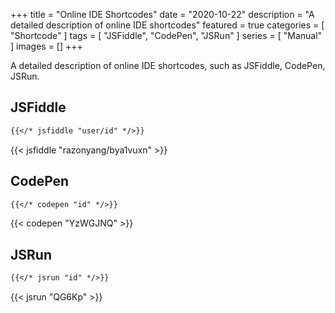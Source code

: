 +++
title = "Online IDE Shortcodes"
date = "2020-10-22"
description = "A detailed description of online IDE shortcodes"
featured = true
categories = [
  "Shortcode"
]
tags = [
  "JSFiddle",
  "CodePen",
  "JSRun"
]
series = [
  "Manual"
]
images = []
+++

A detailed description of online IDE shortcodes, such as JSFiddle, CodePen, JSRun.
<!--more-->

## JSFiddle

```markdown
{{</* jsfiddle "user/id" */>}}
```

{{< jsfiddle "razonyang/bya1vuxn" >}}


## CodePen

```markdown
{{</* codepen "id" */>}}
```

{{< codepen "YzWGJNQ" >}}


## JSRun

```markdown
{{</* jsrun "id" */>}}
```

{{< jsrun "QG6Kp" >}}
